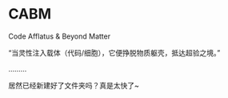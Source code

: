 # CABM
Code Afflatus &amp; Beyond Matter

“当灵性注入载体（代码/细胞），它便挣脱物质躯壳，抵达超验之境。”

………

居然已经新建好了文件夹吗？真是太快了~

